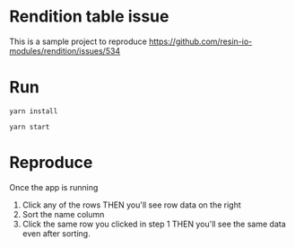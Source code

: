 # Rendition table issue

This is a sample project to reproduce https://github.com/resin-io-modules/rendition/issues/534

# Run 

`yarn install`

`yarn start`

# Reproduce

Once the app is running 
1. Click any of the rows THEN you'll see row data on the right
2. Sort the name column
3. Click the same row you clicked in step 1 THEN you'll see the same data even after sorting. 